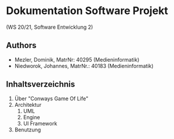 # Dokumentation Software Projekt

(WS 20/21, Software Entwicklung 2)

## Authors

- Mezler, Dominik, MatrNr: 40295 (Medieninformatik)
- Niedworok, Johannes, MatrNr.: 40183 (Medieninformatik)

## Inhaltsverzeichnis
1. Über "Conways Game Of Life"
2. Architektur
    1. UML
    2. Engine 
    3. UI Framework
3. Benutzung

    
